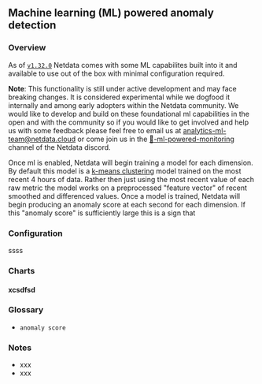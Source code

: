 ## Machine learning (ML) powered anomaly detection

### Overview

As of [`v1.32.0`](https://github.com/netdata/netdata/releases/tag/v1.32.0) Netdata comes with some ML capabilites built into it and available to use out of the box with minimal configuration required.

**Note**: This functionality is still under active development and may face breaking changes. It is considered experimental while we dogfood it internally and among early adopters within the Netdata community. We would like to develop and build on these foundational ml capabilities in the open and with the community so if you would like to get involved and help us with some feedback please feel free to email us at analytics-ml-team@netdata.cloud or come join us in the [🤖-ml-powered-monitoring](https://discord.gg/4eRSEUpJnc) channel of the Netdata discord.

Once ml is enabled, Netdata will begin training a model for each dimension. By default this model is a [k-means clustering](https://en.wikipedia.org/wiki/K-means_clustering) model trained on the most recent 4 hours of data. Rather then just using the most recent value of each raw metric the model works on a preprocessed "feature vector" of recent smoothed and differenced values. Once a model is trained, Netdata will begin producing an anomaly score at each second for each dimension. If this "anomaly score" is sufficiently large this is a sign that 

### Configuration

ssss

### Charts

#### xcsdfsd

### Glossary

- `anomaly score`

### Notes

- xxx
- xxx
